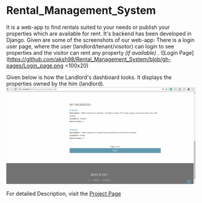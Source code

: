 # Rental_Management_System
It is a web-app to find rentals suited to your needs or publish your properties which are available for rent. It's backend has been developed in Django.
Given are some of the screenshots of our web-app:
There is a login user page, where the user (landlord/tenant/visotor) can login to see properties and the visitor can rent any property _(if available)_ .
![Login Page](https://github.com/aksh98/Rental_Management_System/blob/gh-pages/Login_page.png =100x20)

Given below is how the Landlord's dashboard looks. It displays the properties owned by the him (landlord).
![Owner Properties](https://github.com/aksh98/Rental_Management_System/blob/gh-pages/owner_properties.png)


For detailed Description, visit the [Project Page](https://aksh98.github.io/Rental_Management_System/)
